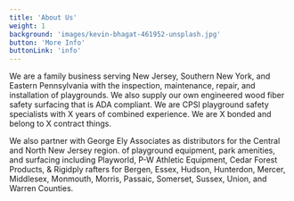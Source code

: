```yaml
---
title: 'About Us'
weight: 1
background: 'images/kevin-bhagat-461952-unsplash.jpg'
button: 'More Info'
buttonLink: 'info'
---
```


We are a family business serving New Jersey, Southern New York, and
Eastern Pennsylvania with the inspection, maintenance, repair, and installation
of playgrounds. We also supply our own engineered wood fiber safety surfacing that is ADA compliant.
We are CPSI playground safety specialists with X years of combined experience.
We are X bonded and belong to X contract things.

We also partner with George Ely Associates as distributors for the Central and
North New Jersey region. of playground equipment, park
amenities, and surfacing including Playworld, P-W Athletic Equipment,
Cedar Forest Products, & Rigidply rafters for  Bergen, Essex, Hudson,
Hunterdon, Mercer, Middlesex, Monmouth, Morris, Passaic, Somerset, Sussex,
Union, and Warren Counties.
